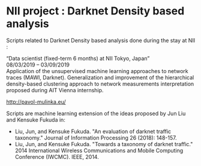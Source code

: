 # NII project : Darknet Density based analysis

Scripts related to Darknet Density based analysis done during the stay at NII :

“Data scientist (fixed-term 6 months) at NII Tokyo, Japan”  
08/03/2019 – 03/09/2019  
Application of the unsupervised machine learning approaches to network traces (MAWI, Darknet). Generalization and improvement of the hierarchical density-based clustering approach to network measurements interpretation proposed during AIT Vienna internship.

http://pavol-mulinka.eu/

Scripts are machine learning extension of the ideas proposed by Jun Liu and Kensuke Fukuda in:
 * Liu, Jun, and Kensuke Fukuda. "An evaluation of darknet traffic taxonomy." Journal of Information Processing 26 (2018): 148-157.
 * Liu, Jun, and Kensuke Fukuda. "Towards a taxonomy of darknet traffic." 2014 International Wireless Communications and Mobile Computing Conference (IWCMC). IEEE, 2014.
 
